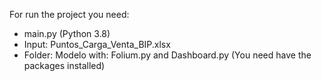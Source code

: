 For run the project you need:

* main.py (Python 3.8)
* Input: Puntos_Carga_Venta_BIP.xlsx
* Folder: Modelo with: Folium.py and Dashboard.py (You need have the packages installed)
